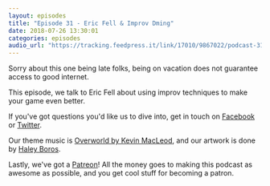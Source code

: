 ```yaml
---
layout: episodes
title: "Episode 31 - Eric Fell & Improv Dming"
date: 2018-07-26 13:30:01
categories: episodes
audio_url: "https://tracking.feedpress.it/link/17010/9867022/podcast-31-eric-fell-improv.mp3"
---
```


Sorry about this one being late folks, being on vacation does not guarantee access to good internet.

This episode, we talk to Eric Fell about using improv techniques to make your game even better.

If you've got questions you'd like us to dive into, get in touch on [Facebook](https://www.facebook.com/dmsofvancouver) or [Twitter](https://www.twitter.com/dmsofvancouver).

Our theme music is [Overworld by Kevin MacLeod](https://incompetech.com/music/royalty-free/music.html), and our artwork is done by [Haley Boros](http://www.haleyboros.com/).

Lastly, we've got a [Patreon](https://www.patreon.com/dmsofvancouver)! All the money goes to making this podcast as awesome as possible, and you get cool stuff for becoming a patron.
